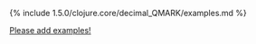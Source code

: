 {% include 1.5.0/clojure.core/decimal_QMARK/examples.md %}

[Please add examples!](https://github.com/arrdem/grimoire/edit/master/_includes/1.6.0/clojure.core/decimal_QMARK/examples.md)
